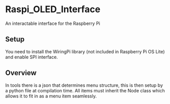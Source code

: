 # Raspi_OLED_Interface
An interactable interface for the Raspberry Pi

## Setup
You need to install the WiringPi library (not included in Raspberry Pi OS Lite) and enable SPI interface.

## Overview
In tools there is a json that determines menu structure, this is then setup by a python file at compilation time.
All items must inherit the Node class which allows it to fit in as a menu item seamlessly.
